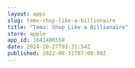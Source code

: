 ```yaml
---
layout: apps
slug: temu-shop-like-a-billionaire
title: "Temu: Shop Like a Billionaire"
store: apple
app_id: 1641486558
date: 2024-10-27T03:31:54Z
published: 2022-08-31T07:00:00Z
---
```


